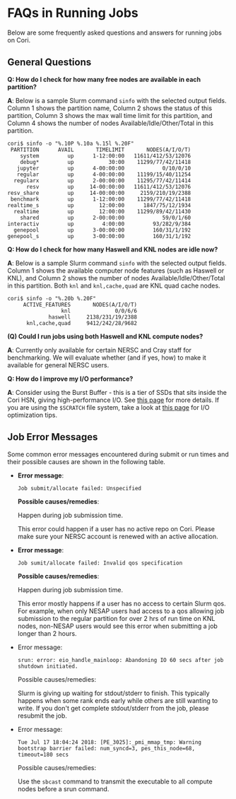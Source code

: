 # FAQs in Running Jobs

Below are some frequently asked questions and answers for running jobs on Cori.

## General Questions

**Q: How do I check for how many free nodes are available in each
partition?**

**A**: Below is a sample Slurm command `sinfo` with the selected
output fields.  Column 1 shows the partition name, Column 2 shows
the status of this partition, Column 3 shows the max wall time limit
for this partition, and Column 4 shows the number of nodes
Available/Idle/Other/Total in this partition.

```shell
cori$ sinfo -o "%.10P %.10a %.15l %.20F"
 PARTITION      AVAIL       TIMELIMIT       NODES(A/I/O/T)
    system         up      1-12:00:00   11611/412/53/12076
    debug*         up           30:00    11299/77/42/11418
   jupyter         up      4-00:00:00            0/10/0/10
   regular         up      4-00:00:00    11199/15/40/11254
  regularx         up      2-00:00:00    11295/77/42/11414
      resv         up     14-00:00:00   11611/412/53/12076
resv_share         up     14-00:00:00     2159/210/19/2388
 benchmark         up      1-12:00:00    11299/77/42/11418
realtime_s         up        12:00:00      1847/75/12/1934
  realtime         up        12:00:00    11299/89/42/11430
    shared         up      2-00:00:00            59/0/1/60
interactiv         up         4:00:00         93/282/9/384
  genepool         up      3-00:00:00         160/31/1/192
genepool_s         up      3-00:00:00         160/31/1/192
```

**Q: How do I check for how many Haswell and KNL nodes are idle
now?**

**A**: Below is a sample Slurm command `sinfo` with the selected
output fields.  Column 1 shows the available computer node features
(such as Haswell or KNL),  and Column 2 shows the number of nodes
Available/Idle/Other/Total in this partition.  Both `knl` and
`knl,cache,quad` are KNL quad cache nodes.

```shell
cori$ sinfo -o "%.20b %.20F"
     ACTIVE_FEATURES       NODES(A/I/O/T)
                 knl              0/0/6/6
             haswell     2138/231/19/2388
      knl,cache,quad     9412/242/28/9682
```

**(Q) Could I run jobs using both Haswell and KNL compute nodes?**

**A**: Currently only available for certain NERSC and Cray staff
for benchmarking.  We will evaluate whether (and if yes, how) to
make it available for general NERSC users.

**Q: How do I improve my I/O performance?**

**A**: Consider using the Burst Buffer - this is a tier of SSDs
that sits inside the Cori HSN, giving high-performance I/O. See
[this page](https://docs.nersc.gov/performance/io/bb/) for more
details. If you are using the `$SCRATCH` file system, take a look
at [this page](https://docs.nersc.gov/performance/io/lustre/)  for
I/O optimization tips.


## Job Error Messages

Some common error messages encountered during submit or run times
and their possible causes are shown in the following table.

-   **Error message**:

    ```
    Job submit/allocate failed: Unspecified
    ```

    **Possible causes/remedies**:

    Happen during job submission time.

    This error could happen if a user has no active repo on Cori.
    Please make sure your NERSC account is renewed with an active
    allocation.

-   **Error message**:

    ```
    Job sumit/allocate failed: Invalid qos specification
    ```

    **Possible causes/remedies**:

    Happen during job submission time.

    This error mostly happens if a user has no access to certain
    Slurm qos.  For example, when only NESAP users had access to a
    qos allowing job submission to the regular partition for over
    2 hrs of run time on KNL nodes, non-NESAP users would see this
    error when submitting a job longer than 2 hours.

-   Error message:

    ```
    srun: error: eio_handle_mainloop: Abandoning IO 60 secs after job shutdown initiated.
    ```

    Possible causes/remedies:

    Slurm is giving up waiting for stdout/stderr to finish. This
    typically happens when some rank ends early while others are
    still wanting to write. If you don't get complete stdout/stderr
    from the job, please resubmit the job.

-   Error message:

    ```
    Tue Jul 17 18:04:24 2018: [PE_3025]:_pmi_mmap_tmp: Warning bootstrap barrier failed: num_syncd=3, pes_this_node=68, timeout=180 secs
    ```

    Possible causes/remedies:

    Use the `sbcast` command to transmit the executable to all
    compute nodes before a srun command.

